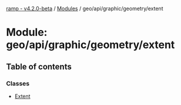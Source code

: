 [ramp - v4.2.0-beta](../README.md) / [Modules](../modules.md) / geo/api/graphic/geometry/extent

# Module: geo/api/graphic/geometry/extent

## Table of contents

### Classes

- [Extent](../classes/geo_api_graphic_geometry_extent.Extent.md)
